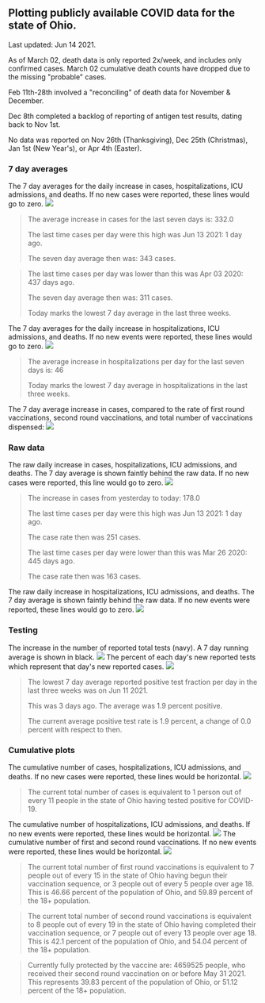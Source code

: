 ## Plotting publicly available COVID data for the state of Ohio. 

Last updated: Jun 14 2021. 

As of March 02, death data is only reported 2x/week, and includes only confirmed cases. March 02 cumulative death counts have dropped due to the missing "probable" cases.

Feb 11th-28th involved a "reconciling" of death data for November & December.

Dec 8th completed a backlog of reporting of antigen test results, dating back to Nov 1st.

No data was reported on Nov 26th (Thanksgiving), Dec 25th (Christmas), Jan 1st (New Year's), or Apr 4th (Easter).
### 7 day averages
The 7 day averages for the daily increase in cases, hospitalizations, ICU admissions, and deaths. If no new cases were reported, these lines would go to zero.
![](7dayaverage_cases.png)

>The average increase in cases for the last seven days is: 332.0
>
>The last time cases per day were this high was Jun 13 2021: 1 day ago.
>
>The seven day average then was: 343 cases.

>
>The last time cases per day was lower than this was Apr 03 2020: 437 days ago.
>
>The seven day average then was: 311 cases.
>
>Today marks the lowest 7 day average in the last three weeks.

The 7 day averages for the daily increase in hospitalizations, ICU admissions, and deaths. If no new events were reported, these lines would go to zero.
![](7dayaverage_hospital.png)

>The average increase in hospitalizations per day for the last seven days is: 46
>
>Today marks the lowest 7 day average in hospitalizations in the last three weeks.

The 7 day average increase in cases, compared to the rate of first round vaccinations, second round vaccinations, and total number of vaccinations dispensed:
![](DailyVaccinationsCases.png)

### Raw data
The raw daily increase in cases, hospitalizations, ICU admissions, and deaths. The 7 day average is shown faintly behind the raw data. If no new cases were reported, this line would go to zero.
![](DailyCases.png)

>The increase in cases from yesterday to today: 178.0 
>
>The last time cases per day were this high was Jun 13 2021: 1 day ago. 
>
>The case rate then was 251 cases.
>
>The last time cases per day were lower than this was Mar 26 2020: 445 days ago. 
>
>The case rate then was 163 cases.

The raw daily increase in hospitalizations, ICU admissions, and deaths. The 7 day average is shown faintly behind the raw data. If no new events were reported, these lines would go to zero.
![](DailyHospitalizations.png)

### Testing

The increase in the number of reported total tests (navy). A 7 day running average is shown in black.
![](DailyTests.png)
The percent of each day's new reported tests which represent that day's new reported cases.
![](percentpositive_tests.png)

>The lowest 7 day average reported positive test fraction per day in the last three weeks was on Jun 11 2021.
>
>This was 3 days ago. The average was 1.9 percent positive. 
>
>The current average positive test rate is 1.9 percent, a change of 0.0 percent with respect to then. 

### Cumulative plots
The cumulative number of cases, hospitalizations, ICU admissions, and deaths. If no new cases were reported, these lines would be horizontal.
![](Cases.png)

>The current total number of cases is equivalent to 1 person out of every 11 people in the state of Ohio having tested positive for COVID-19.

The cumulative number of hospitalizations, ICU admissions, and deaths. If no new events were reported, these lines would be horizontal.
![](Hospitalizations.png)
The cumulative number of first and second round vaccinations. If no new events were reported, these lines would be horizontal.
![](Vaccinations.png)

>The current total number of first round vaccinations is equivalent to 7 people out of every 15 in the state of Ohio having begun their vaccination sequence, or 3 people out of every 5 people over age 18.
 >This is 46.66 percent of the population of Ohio, and 59.89 percent of the 18+ population.

>The current total number of second round vaccinations is equivalent to 8 people out of every 19 in the state of Ohio having completed their vaccination sequence, or 7 people out of every 13 people over age 18. 
>This is 42.1 percent of the population of Ohio, and 54.04 percent of the 18+ population.

>Currently fully protected by the vaccine are: 4659525 people, who received their second round vaccination on or before May 31 2021.
>This represents 39.83 percent of the population of Ohio, or 51.12 percent of the 18+ population.

